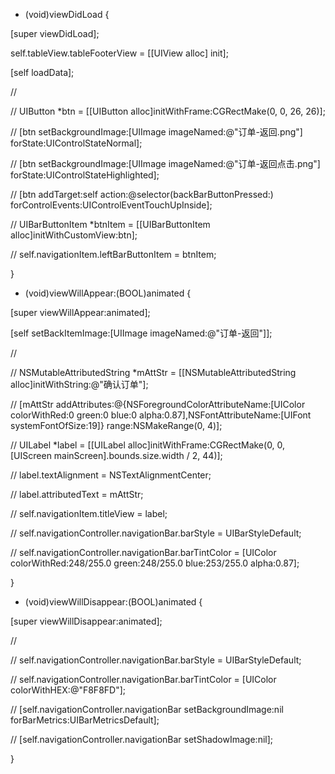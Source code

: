- (void)viewDidLoad {

 [super viewDidLoad];

 self.tableView.tableFooterView = [[UIView alloc] init];

 [self loadData];

 //

 // UIButton \*btn = [[UIButton alloc]initWithFrame:CGRectMake(0, 0, 26, 26)];

 // [btn setBackgroundImage:[UIImage imageNamed:@"订单-返回.png"] forState:UIControlStateNormal];

 // [btn setBackgroundImage:[UIImage imageNamed:@"订单-返回点击.png"] forState:UIControlStateHighlighted];

 // [btn addTarget:self action:@selector(backBarButtonPressed:) forControlEvents:UIControlEventTouchUpInside];

 // UIBarButtonItem \*btnItem = [[UIBarButtonItem alloc]initWithCustomView:btn];

 // self.navigationItem.leftBarButtonItem = btnItem;

}

- (void)viewWillAppear:(BOOL)animated {

 [super viewWillAppear:animated];

 [self setBackItemImage:[UIImage imageNamed:@"订单-返回"]];

 //

 // NSMutableAttributedString \*mAttStr = [[NSMutableAttributedString alloc]initWithString:@"确认订单"];

 // [mAttStr addAttributes:@{NSForegroundColorAttributeName:[UIColor colorWithRed:0 green:0 blue:0 alpha:0.87],NSFontAttributeName:[UIFont systemFontOfSize:19]} range:NSMakeRange(0, 4)];

 // UILabel \*label = [[UILabel alloc]initWithFrame:CGRectMake(0, 0, [UIScreen mainScreen].bounds.size.width / 2, 44)];

 // label.textAlignment = NSTextAlignmentCenter;

 // label.attributedText = mAttStr;

 // self.navigationItem.titleView = label;

 // self.navigationController.navigationBar.barStyle = UIBarStyleDefault;

 // self.navigationController.navigationBar.barTintColor = [UIColor colorWithRed:248/255.0 green:248/255.0 blue:253/255.0 alpha:0.87];

}

- (void)viewWillDisappear:(BOOL)animated {

 [super viewWillDisappear:animated];

 //

 // self.navigationController.navigationBar.barStyle = UIBarStyleDefault;

 // self.navigationController.navigationBar.barTintColor = [UIColor colorWithHEX:@"F8F8FD"];

 // [self.navigationController.navigationBar setBackgroundImage:nil forBarMetrics:UIBarMetricsDefault];

 // [self.navigationController.navigationBar setShadowImage:nil];

}